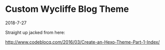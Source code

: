 Custom Wycliffe Blog Theme
==========================

2018-7-27

Straight up jacked from here:

http://www.codeblocq.com/2016/03/Create-an-Hexo-Theme-Part-1-Index/


